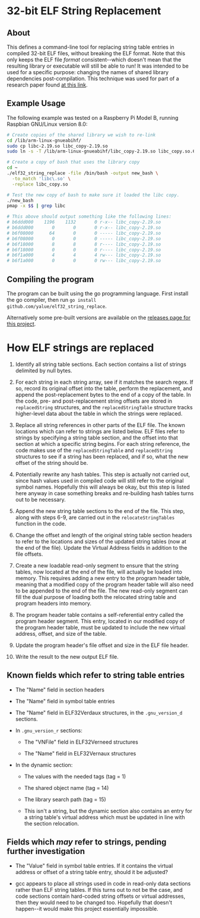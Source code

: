 32-bit ELF String Replacement
=============================

About
-----

This defines a command-line tool for replacing string table entries in compiled
32-bit ELF files, without breaking the ELF format. Note that this only keeps
the ELF file *format* consistent--which doesn't mean that the resulting library
or executable will still be able to run! It was intended to be used for a
specific purpose: changing the names of shared library dependencies
post-compilation. This technique was used for part of a research paper found
[at this link](https://cs.unc.edu/~anderson/papers/rtas17a.pdf).

Example Usage
-------------

The following example was tested on a Raspberry Pi Model B, running Raspbian
GNU/Linux version 8.0:

```bash
# Create copies of the shared library we wish to re-link
cd /lib/arm-linux-gnueabihf/
sudo cp libc-2.19.so libc_copy-2.19.so
sudo ln -s -T /lib/arm-linux-gnueabihf/libc_copy-2.19.so libc_copy.so.6

# Create a copy of bash that uses the library copy
cd ~
./elf32_string_replace -file /bin/bash -output new_bash \
  -to_match 'libc\.so' \
  -replace libc_copy.so

# Test the new copy of bash to make sure it loaded the libc copy.
./new_bash
pmap -x $$ | grep libc

# This above should output something like the following lines:
# b6ddd000    1196    1132       0 r-x-- libc_copy-2.19.so
# b6ddd000       0       0       0 r-x-- libc_copy-2.19.so
# b6f08000      64       0       0 ----- libc_copy-2.19.so
# b6f08000       0       0       0 ----- libc_copy-2.19.so
# b6f18000       8       8       8 r---- libc_copy-2.19.so
# b6f18000       0       0       0 r---- libc_copy-2.19.so
# b6f1a000       4       4       4 rw--- libc_copy-2.19.so
# b6f1a000       0       0       0 rw--- libc_copy-2.19.so
```

Compiling the program
---------------------
The program can be built using the go programming language. First install the
go compiler, then run `go install github.com/yalue/elf32_string_replace`.

Alternatively some pre-built versions are available on the [releases page for
this project](https://github.com/yalue/elf32_string_replace/releases).

How ELF strings are replaced
============================

 1. Identify all string table sections. Each section contains a list of strings
    delimited by null bytes.

 2. For each string in each string array, see if it matches the search regex.
    If so, record its original offset into the table, perform the replacement,
    and append the post-replacement bytes to the end of a copy of the table.
    In the code, pre- and post-replacement string offsets are stored in
    `replacedString` structures, and the `replacedStringTable` structure
    tracks higher-level data about the table in which the strings were
    replaced.

 3. Replace all string references in other parts of the ELF file. The known
    locations which can refer to strings are listed below. ELF files refer to
    strings by specifying a string table section, and the offset into that
    section at which a specific string begins. For each string reference, the
    code makes use of the `replacedStringTable` and `replacedString` structures
    to see if a string has been replaced, and if so, what the new offset of the
    string should be.

 4. Potentially rewrite any hash tables. This step is actually not carried out,
    since hash values used in compiled code will still refer to the original
    symbol names. Hopefully this will always be okay, but this step is listed
    here anyway in case something breaks and re-building hash tables turns out
    to be necessary.

 5. Append the new string table sections to the end of the file. This step,
    along with steps 6-9, are carried out in the `relocateStringTables`
    function in the code.

 6. Change the offset and length of the original string table section headers
    to refer to the locations and sizes of the updated string tables (now at
    the end of the file). Update the Virtual Address fields in addition to the
    file offsets.

 7. Create a new loadable read-only segment to ensure that the string tables,
    now located at the end of the file, will actually be loaded into memory.
    This requires adding a new entry to the program header table, meaning that
    a modified copy of the program header table will also need to be appended
    to the end of the file. The new read-only segment can fill the dual
    purpose of loading both the relocated string table and program headers into
    memory.

 8. The program header table contains a self-referential entry called the
    program header segment. This entry, located in our modified copy of the
    program header table, must be updated to include the new virtual address,
    offset, and size of the table.

 9. Update the program header's file offset and size in the ELF file header.

 10. Write the result to the new output ELF file.

Known fields which refer to string table entries
------------------------------------------------

 - The "Name" field in section headers

 - The "Name" field in symbol table entries

 - The "Name" field in ELF32Verdaux structures, in the `.gnu_version_d`
   sections.

 - In `.gnu_version_r` sections:

    - The "VNFile" field in ELF32Verneed structures

    - The "Name" field in ELF32Vernaux structures

 - In the dynamic section:

    - The values with the needed tags (tag = 1)

    - The shared object name (tag = 14)

    - The library search path (tag = 15)

    - This isn't a string, but the dynamic section also contains an entry for
      a string table's virtual address which must be updated in line with the
      section relocation.

Fields which *may* refer to strings, pending further investigation
------------------------------------------------------------------

 - The "Value" field in symbol table entries. If it contains the virtual
   address or offset of a string table entry, should it be adjusted?

 - gcc appears to place all strings used in code in read-only data sections
   rather than ELF string tables. If this turns out to not be the case, and
   code sections contain hard-coded string offsets or virtual addresses, then
   they would need to be changed too. Hopefully that doesn't happen--it would
   make this project essentially impossible.
